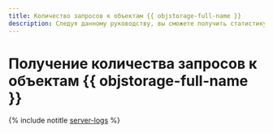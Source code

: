 ```yaml
---
title: Количество запросов к объектам {{ objstorage-full-name }}
description: Следуя данному руководству, вы сможете получить статистику запросов к объектам {{ objstorage-name }}.
---
```


# Получение количества запросов к объектам {{ objstorage-full-name }}

{% include notitle [server-logs](../../_tutorials/dev/server-logs.md) %}